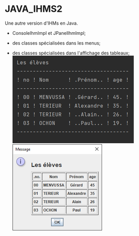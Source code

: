 # JAVA_IHMS2
Une autre version d'IHMs en Java.
- ConsoleIhmImpl et JPanelIhmImpl;


- des classes spécialisées dans les menus;
- des classes spécialisées dans l'affichage des tableaux;
 ![Screen 1](./hc01.png?raw=true "Tableau en  mode console") ![Screen 2](./hc02.png?raw=true "Tableau en  mode Jpanel")
